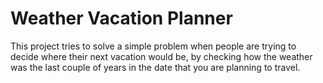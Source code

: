 # Weather Vacation Planner

This project tries to solve a simple problem when people are trying to decide where their next vacation would be, by checking how the weather was the last couple of years in the date that you are planning to travel.
